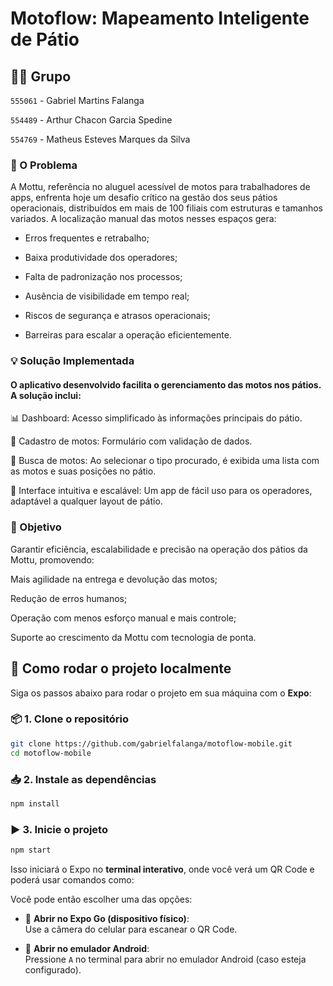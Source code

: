 # Motoflow: Mapeamento Inteligente de Pátio

## 👨‍💻 Grupo

`555061` - Gabriel Martins Falanga

`554489` - Arthur Chacon Garcia Spedine

`554769` - Matheus Esteves Marques da Silva

### 🚧 O Problema
A Mottu, referência no aluguel acessível de motos para trabalhadores de apps, enfrenta hoje um desafio crítico na gestão dos seus pátios operacionais, distribuídos em mais de 100 filiais com estruturas e tamanhos variados. A localização manual das motos nesses espaços gera:

- Erros frequentes e retrabalho;

- Baixa produtividade dos operadores;

- Falta de padronização nos processos;

- Ausência de visibilidade em tempo real;

- Riscos de segurança e atrasos operacionais;

- Barreiras para escalar a operação eficientemente.

### 💡 Solução Implementada
#### O aplicativo desenvolvido facilita o gerenciamento das motos nos pátios. A solução inclui:

📊 Dashboard: Acesso simplificado às informações principais do pátio.

🛵 Cadastro de motos: Formulário com validação de dados.

🔎 Busca de motos: Ao selecionar o tipo procurado, é exibida uma lista com as motos e suas posições no pátio.

🧠 Interface intuitiva e escalável: Um app de fácil uso para os operadores, adaptável a qualquer layout de pátio.

### 🎯 Objetivo
Garantir eficiência, escalabilidade e precisão na operação dos pátios da Mottu, promovendo:

Mais agilidade na entrega e devolução das motos;

Redução de erros humanos;

Operação com menos esforço manual e mais controle;

Suporte ao crescimento da Mottu com tecnologia de ponta.


## 🚀 Como rodar o projeto localmente

Siga os passos abaixo para rodar o projeto em sua máquina com o **Expo**:

### 📦 1. Clone o repositório

```bash
git clone https://github.com/gabrielfalanga/motoflow-mobile.git
cd motoflow-mobile
```

### 📥 2. Instale as dependências

```bash
npm install
```

### ▶️ 3. Inicie o projeto

```bash
npm start
```

Isso iniciará o Expo no **terminal interativo**, onde você verá um QR Code e poderá usar comandos como:

Você pode então escolher uma das opções:

- 📱 **Abrir no Expo Go (dispositivo físico)**:  
  Use a câmera do celular para escanear o QR Code.

- 🤖 **Abrir no emulador Android**:  
  Pressione `A` no terminal para abrir no emulador Android (caso esteja configurado).
